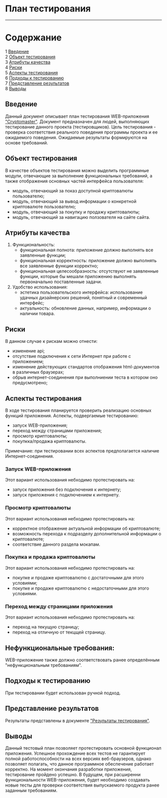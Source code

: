 # План тестирования
---

# Содержание

1 [Введение](#introduction)  
2 [Объект тестирования](#items)  
3 [Атрибуты качества](#quality)  
4 [Риски](#risk)  
5 [Аспекты тестирования](#features)  
6 [Подходы к тестированию](#approach)  
7 [Представление результатов](#pass)  
8 [Выводы](#conclusion)

<a name="introduction"/>

## Введение

Данный документ описывает план тестирования WEB-приложения ["Cryptomaster"](https://github.com/GarbageAcc/jrpco-lab).
Документ предназначен для людей, выполняющих тестирование данного проекта (тестировщиков). Цель тестирования - проверка
соответствия реального поведения программы проекта и ее ожидаемого поведения. Ожидаемые результаты формируются на
основе требований.

<a name="items"/>

## Объект тестирования

В качестве объектов тестирования можно выделить программные модули, отвечающие за
выполнение функциональных требований,
а также отображения основных частей интерфейса пользователя:

* модуль, отвечающий за показ доступной криптовалюты пользователю;
* модуль, отвечающий за вывод информации о конкретной криптовалюте пользователю;
* модуль, отвечающий за покупку и продажу криптовалюты;
* модуль, отвечающий за навигацию ползователя на сайте сайта.


<a name="quality"/>

## Атрибуты качества

1. Функциональность:
    - функциональная полнота: приложение должно выполнять все
      заявленные функции;
    - функциональная корректность: приложение должно выполнять все заявленные функции корректно;
    - функциональная целесообразность: отсутствуют не заявленные функции, которые бы мешали приложению выполнять
      первоначально поставленные задачи.
2. Удобство использования:
    - эстетика пользовательского интерфейса: использование удачных дизайнерских решений, понятный и современный
      интерфейс;
    - актуальность: обновление данных, например, информации о наличии товара.

<a name="risk"/>

## Риски

В данном случае к рискам можно отнести:

* изменение api;
* отсутствие подключения к сети Интернет при работе с приложением;
* изменение действующих стандартов отображения html-документов в различных браузерах;
* обрыв интернет-соединения при выполниении теста в котором оно предусмотрено;

<a name="features"/>

## Аспекты тестирования

В ходе тестирования планируется проверить реализацию основных функций приложения. Аспекты, подвергаемые тестированию:

* запуск WEB-приложения;
* переход между страницами приложения;
* просмотр криптовалюты;
* покупкка/продажа криптовалюты.

Примечание: при тестировании всех аспектов предполагается наличие Интернет-соединения.

### Запуск WEB-приложения

Этот вариант использования небходимо протестировать на:

* запуск приложения без подключения к интернету;
* запуск приложения с подключением к интернету.


### Просмотр криптовалюты

Этот вариант использования небходимо протестировать на:

* корректное отображение актуальной информации об криптовалюте;
* возможность перехода к подразделу дополнительной информации о криптовалюте;
* соответствие данного
  раздела мокапам.


### Покупка и продажа криптовалюты

Этот вариант использования небходимо протестировать на:

* покупке и продаже криптовалютю с достаточными для этого условиями;
* покупке и продаже криптовалютю с недостаточными для этого условиями.

### Переход между страницами приложения

Этот вариант использования небходимо протестировать на:

* переход на текущую страницу;
* переход на отличную от текцщей страницу.


## Нефункциональные требования:

WEB-приложение также должно соответствовать ранее
определённым "нефункциональным требованиям".
<a name="approach"/>

## Подходы к тестированию

При тестировании будет использован ручной подход.

<a name="pass"/>

## Представление результатов

Результаты представлены в
документе ["Результаты тестирования"](https://github.com/GarbageAcc/jrpco-lab/blob/master/Tests/TestResults.md).

<a name="conclusion"/>

## Выводы

Данный тестовый план позволяет протестировать основной функционал приложения. Успешное прохождение всех тестов не
гарантирует полной работоспособности на всех версиях веб-браузеров, однако позволяет полагать, что данное программное
обеспечение работает корректно. На момент окончания разработки приложения, тестирование пройдено успешно. В будущем, при
расширенни функциональности WEB-приложения, будет необходимо создавать новые тесты для проверки соответствия
выпускаемого продукта ранее заданным требованиям.